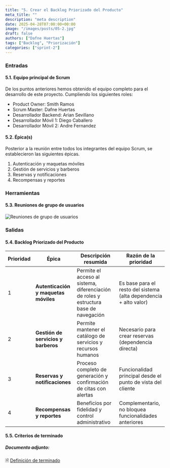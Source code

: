 ```yaml
---
title: "5. Crear el Backlog Priorizado del Producto"
meta_title: ""
description: "meta description"
date: 2025-04-28T07:00:00+00:00
image: "/images/posts/05-2.jpg"
draft: false
authors: ["Dafne Huertas"]
tags: ["Backlog", "Priorización"]
categories: ["sprint-2"]
---
```


### Entradas

#### 5.1. Equipo principal de Scrum
De los puntos anteriores hemos obtenido el equipo completo para el desarrollo de este proyecto. Cumpliendo los siguientes roles:
- Product Owner: Smith Ramos
- Scrum Master: Dafne Huertas
- Desarrollador Backend: Arian Sevillano
- Desarrollador Móvil 1: Diego Caballero
- Desarrollador Móvil 2: Andre Fernandez

#### 5.2. Épica(s)

Posterior a la reunión entre todos los integrantes del equipo Scrum, se establecieron las siguientes épicas.
1. Autenticación y maquetas móviles
2. Gestión de servicios y barberos
3. Reservas y notificaciones
4. Recompensas y reportes


### Herramientas

#### 5.3. Reuniones de grupo de usuarios
<img src="/images/sprint_2/reunion_scrum_team.png" 
     alt="Reuniones de grupo de usuarios" 
     style="display: block; margin: 20px auto; max-width: 100%;" />


### Salidas

#### 5.4. Backlog Priorizado del Producto

| Prioridad | Épica | Descripción resumida | Razón de la prioridad |
| --- | --- | --- | --- |
| 1 | **Autenticación y maquetas móviles** | Permite el acceso al sistema, diferenciación de roles y estructura base de navegación | Es base para el resto del sistema (alta dependencia + alto valor) |
| 2 | **Gestión de servicios y barberos** | Permite mantener el catálogo de servicios y recursos humanos | Necesario para crear reservas (dependencia directa) |
| 3 | **Reservas y notificaciones** | Proceso completo de generación y confirmación de citas con alertas | Funcionalidad principal desde el punto de vista del cliente |
| 4 | **Recompensas y reportes** | Beneficios por fidelidad y control administrativo | Complementario, no bloquea funcionalidades anteriores |


#### 5.5. Criterios de terminado

##### **Documento adjunto:**
 🗎 [Definición de terminado](https://docs.google.com/document/d/1FegcnlbyW98sGBzLuEzfHOhObxKXm3xwxTIutmEX6eg/edit?usp=sharing)
